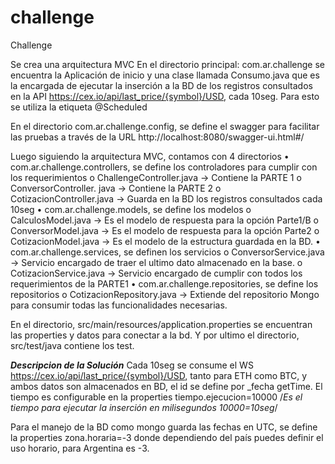 # challenge
Challenge

Se crea una arquitectura MVC 
En el directorio principal: com.ar.challenge se encuentra la Aplicación de inicio y una clase llamada Consumo.java que es la encargada de ejecutar la inserción a la BD de los registros consultados en la API https://cex.io/api/last_price/{symbol}/USD, cada 10seg. Para esto se utiliza la etiqueta @Scheduled

En el directorio com.ar.challenge.config, se define el swagger  para facilitar las pruebas a través de la URL http://localhost:8080/swagger-ui.html#/

Luego siguiendo la arquitectura MVC, contamos con 4 directorios 
•	com.ar.challenge.controllers, se define los controladores para cumplir con los requerimientos
o	ChallengeController.java -> Contiene la PARTE 1
o	ConversorController. java -> Contiene la PARTE 2
o	CotizacionController.java -> Guarda en la BD los registros consultados cada 10seg
•	com.ar.challenge.models, se define los modelos 
o	CalculosModel.java -> Es el modelo de respuesta para la opción Parte1/B
o	ConversorModel.java -> Es el modelo de respuesta para la opción Parte2
o	CotizacionModel.java -> Es el modelo de la estructura guardada en la BD.
•	com.ar.challenge.services, se definen los servicios
o	ConversorService.java -> Servicio encargado de traer el ultimo dato almacenado en la base.
o	CotizacionService.java -> Servicio encargado de cumplir con todos los requerimientos de la PARTE1
•	com.ar.challenge.repositories, se define los repositorios
o	CotizacionRepository.java -> Extiende del repositorio Mongo para consumir todas las funcionalidades necesarias.

En el directorio, src/main/resources/application.properties se encuentran las properties y datos para conectar a la bd.
Y por ultimo el directorio, src/test/java contiene los test.

***Descripcion de la Solución***
Cada 10seg se consume el WS https://cex.io/api/last_price/{symbol}/USD, tanto para ETH como BTC, y ambos datos son almacenados en BD, el id se define por <moneda>_fecha getTime. El tiempo es configurable en la properties tiempo.ejecucion=10000 /*Es el tiempo para ejecutar la inserción en milisegundos 10000=10seg*/

Para el manejo de la BD como mongo guarda las fechas en UTC, se define la properties zona.horaria=-3 donde dependiendo del país puedes definir el uso horario, para Argentina es -3. 

